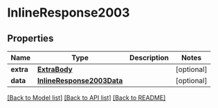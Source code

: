 # InlineResponse2003

## Properties
Name | Type | Description | Notes
------------ | ------------- | ------------- | -------------
**extra** | [**ExtraBody**](ExtraBody.md) |  | [optional] 
**data** | [**InlineResponse2003Data**](InlineResponse2003Data.md) |  | [optional] 

[[Back to Model list]](../README.md#documentation-for-models) [[Back to API list]](../README.md#documentation-for-api-endpoints) [[Back to README]](../README.md)


